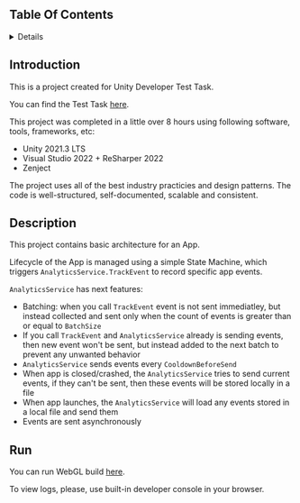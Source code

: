 ## Table Of Contents

<details>
<summary>Details</summary>

  - [Introduction](#introduction)
  - [Description](#description)
  - [Run](#run)

</details>

## Introduction

This is a project created for Unity Developer Test Task.

You can find the Test Task [here](https://github.com/stroibot/AnalyticsServiceTestTask/blob/main/TestTask.md).

This project was completed in a little over 8 hours using following software, tools, frameworks, etc:
* Unity 2021.3 LTS
* Visual Studio 2022 + ReSharper 2022
* Zenject

The project uses all of the best industry practicies and design patterns. The code is well-structured, self-documented, scalable and consistent.

## Description

This project contains basic architecture for an App.

Lifecycle of the App is managed using a simple State Machine, which triggers `AnalyticsService.TrackEvent` to record specific app events.

`AnalyticsService` has next features:
* Batching: when you call `TrackEvent` event is not sent immediatley, but instead collected and sent only when the count of events is greater than or equal to `BatchSize`
* If you call `TrackEvent` and `AnalyticsService` already is sending events, then new event won't be sent, but instead added to the next batch to prevent any unwanted behavior
* `AnalyticsService` sends events every `CooldownBeforeSend`
* When app is closed/crashed, the `AnalyticsService` tries to send current events, if they can't be sent, then these events will be stored locally in a file
* When app launches, the `AnalyticsService` will load any events stored in a local file and send them
* Events are sent asynchronously

## Run

You can run WebGL build [here](https://stroibot.github.io/AnalyticsServiceTestTask/).

To view logs, please, use built-in developer console in your browser.
